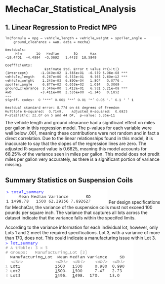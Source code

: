 # MechaCar_Statistical_Analysis

## 1. Linear Regression to Predict MPG
![Image of Summary](/images/summary_deliv_1.png)
The vehicle length and ground clearance had a significant effect on miles per gallon in this regression model. The p-values for each variable were well below .001, meaning these contributions were not random and in fact a direct correlation. Due to the linear relationships found in this model, it is inaccurate to say that the slopes of the regression lines are zero. The adjusted R-squared value is 0.6825, meaning this model accounts for 68.25% of the variance seen in miles per gallon. This model does not predit miles per gallon very accurately, as there is a significant portion of variance missing. 

## Summary Statistics on Suspension Coils
![Image of Total Summary](/images/total_summary_deliv_2.png)
Per design specifications for MechaCar, the variance of the suspension coils must not exceed 100 pounds per square inch. The variance that captures all lots across the dataset indicate that the variance falls within the specifed limits.

According to the variance information for each individual lot, however, only Lots 1 and 2 meet the required specifications. Lot 3, with a variance of more than 170, does not. This could indicate a manufacturing issue within Lot 3.
![Image of Total Summary](/images/lot_summary_deliv_2.png)
